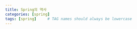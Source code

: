 ```yaml
---
title: Spring의 역사
categories: [spring]
tags: [spring]     # TAG names should always be lowercase
---
```


